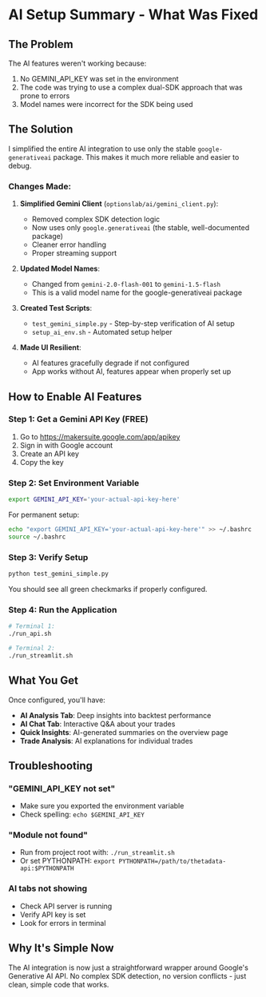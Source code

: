 # AI Setup Summary - What Was Fixed

## The Problem
The AI features weren't working because:
1. No GEMINI_API_KEY was set in the environment
2. The code was trying to use a complex dual-SDK approach that was prone to errors
3. Model names were incorrect for the SDK being used

## The Solution
I simplified the entire AI integration to use only the stable `google-generativeai` package. This makes it much more reliable and easier to debug.

### Changes Made:

1. **Simplified Gemini Client** (`optionslab/ai/gemini_client.py`):
   - Removed complex SDK detection logic
   - Now uses only `google.generativeai` (the stable, well-documented package)
   - Cleaner error handling
   - Proper streaming support

2. **Updated Model Names**:
   - Changed from `gemini-2.0-flash-001` to `gemini-1.5-flash`
   - This is a valid model name for the google-generativeai package

3. **Created Test Scripts**:
   - `test_gemini_simple.py` - Step-by-step verification of AI setup
   - `setup_ai_env.sh` - Automated setup helper

4. **Made UI Resilient**:
   - AI features gracefully degrade if not configured
   - App works without AI, features appear when properly set up

## How to Enable AI Features

### Step 1: Get a Gemini API Key (FREE)
1. Go to https://makersuite.google.com/app/apikey
2. Sign in with Google account
3. Create an API key
4. Copy the key

### Step 2: Set Environment Variable
```bash
export GEMINI_API_KEY='your-actual-api-key-here'
```

For permanent setup:
```bash
echo "export GEMINI_API_KEY='your-actual-api-key-here'" >> ~/.bashrc
source ~/.bashrc
```

### Step 3: Verify Setup
```bash
python test_gemini_simple.py
```

You should see all green checkmarks if properly configured.

### Step 4: Run the Application
```bash
# Terminal 1:
./run_api.sh

# Terminal 2:
./run_streamlit.sh
```

## What You Get
Once configured, you'll have:
- **AI Analysis Tab**: Deep insights into backtest performance
- **AI Chat Tab**: Interactive Q&A about your trades
- **Quick Insights**: AI-generated summaries on the overview page
- **Trade Analysis**: AI explanations for individual trades

## Troubleshooting

### "GEMINI_API_KEY not set"
- Make sure you exported the environment variable
- Check spelling: `echo $GEMINI_API_KEY`

### "Module not found"
- Run from project root with: `./run_streamlit.sh`
- Or set PYTHONPATH: `export PYTHONPATH=/path/to/thetadata-api:$PYTHONPATH`

### AI tabs not showing
- Check API server is running
- Verify API key is set
- Look for errors in terminal

## Why It's Simple Now
The AI integration is now just a straightforward wrapper around Google's Generative AI API. No complex SDK detection, no version conflicts - just clean, simple code that works.